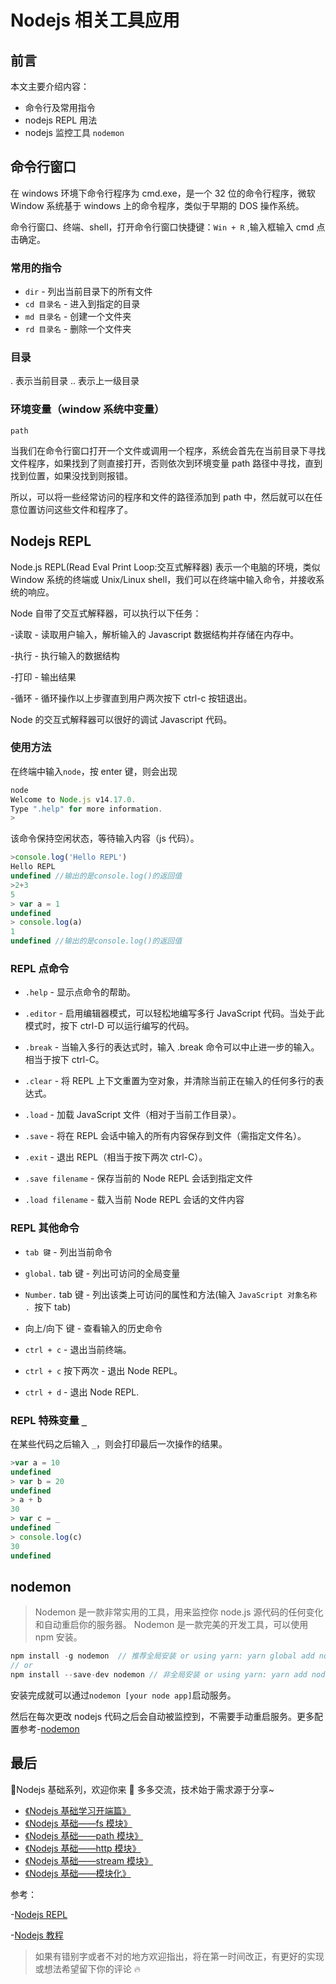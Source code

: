 # Nodejs 相关工具应用

## 前言

本文主要介绍内容：

- 命令行及常用指令
- nodejs REPL 用法
- nodejs 监控工具 `nodemon`

## 命令行窗口

在 windows 环境下命令行程序为 cmd.exe，是一个 32 位的命令行程序，微软 Window 系统基于 windows 上的命令程序，类似于早期的 DOS 操作系统。

命令行窗口、终端、shell，打开命令行窗口快捷键：`Win + R` ,输入框输入 cmd 点击确定。

### 常用的指令

- `dir` - 列出当前目录下的所有文件
- `cd 目录名` - 进入到指定的目录
- `md 目录名` - 创建一个文件夹
- `rd 目录名` - 删除一个文件夹

### 目录

. 表示当前目录
.. 表示上一级目录

### 环境变量（window 系统中变量）

`path`

当我们在命令行窗口打开一个文件或调用一个程序，系统会首先在当前目录下寻找文件程序，如果找到了则直接打开，否则依次到环境变量 path 路径中寻找，直到找到位置，如果没找到则报错。

所以，可以将一些经常访问的程序和文件的路径添加到 path 中，然后就可以在任意位置访问这些文件和程序了。

## Nodejs REPL

Node.js REPL(Read Eval Print Loop:交互式解释器) 表示一个电脑的环境，类似 Window 系统的终端或 Unix/Linux shell，我们可以在终端中输入命令，并接收系统的响应。

Node 自带了交互式解释器，可以执行以下任务：

-读取 - 读取用户输入，解析输入的 Javascript 数据结构并存储在内存中。

-执行 - 执行输入的数据结构

-打印 - 输出结果

-循环 - 循环操作以上步骤直到用户两次按下 ctrl-c 按钮退出。

Node 的交互式解释器可以很好的调试 Javascript 代码。

### 使用方法

在终端中输入`node`，按 enter 键，则会出现

```js
node
Welcome to Node.js v14.17.0.
Type ".help" for more information.
>
```

该命令保持空闲状态，等待输入内容（js 代码）。

```js
>console.log('Hello REPL')
Hello REPL
undefined //输出的是console.log()的返回值
>2+3
5
> var a = 1
undefined
> console.log(a)
1
undefined //输出的是console.log()的返回值
```

### REPL 点命令

- `.help` - 显示点命令的帮助。
- `.editor` - 启用编辑器模式，可以轻松地编写多行 JavaScript 代码。当处于此模式时，按下 ctrl-D 可以运行编写的代码。
- `.break` - 当输入多行的表达式时，输入 .break 命令可以中止进一步的输入。相当于按下 ctrl-C。
- `.clear` - 将 REPL 上下文重置为空对象，并清除当前正在输入的任何多行的表达式。
- `.load` - 加载 JavaScript 文件（相对于当前工作目录）。
- `.save` - 将在 REPL 会话中输入的所有内容保存到文件（需指定文件名）。
- `.exit` - 退出 REPL（相当于按下两次 ctrl-C）。
- `.save filename` - 保存当前的 Node REPL 会话到指定文件

- `.load filename` - 载入当前 Node REPL 会话的文件内容

### REPL 其他命令

- `tab 键` - 列出当前命令

- `global.` tab 键 - 列出可访问的全局变量

- `Number.` tab 键 - 列出该类上可访问的属性和方法(输入 `JavaScript 对象名称 . `按下 tab)

- 向上/向下 键 - 查看输入的历史命令

- `ctrl + c` - 退出当前终端。

- `ctrl + c` 按下两次 - 退出 Node REPL。

- `ctrl + d` - 退出 Node REPL.

### REPL 特殊变量 `_`

在某些代码之后输入 `_`，则会打印最后一次操作的结果。

```js
>var a = 10
undefined
> var b = 20
undefined
> a + b
30
> var c = _
undefined
> console.log(c)
30
undefined
```

## nodemon

> Nodemon 是一款非常实用的工具，用来监控你 node.js 源代码的任何变化和自动重启你的服务器。 Nodemon 是一款完美的开发工具，可以使用 npm 安装。

```js
npm install -g nodemon  // 推荐全局安装 or using yarn: yarn global add nodemon
// or
npm install --save-dev nodemon // 非全局安装 or using yarn: yarn add nodemon -D
```

安装完成就可以通过`nodemon [your node app]`启动服务。

然后在每次更改 nodejs 代码之后会自动被监控到，不需要手动重启服务。更多配置参考-[nodemon](https://www.npmjs.com/package/nodemon)

## 最后

🌈Nodejs 基础系列，欢迎你来 🍭 多多交流，技术始于需求源于分享~

- [《Nodejs 基础学习开端篇》](https://juejin.cn/post/7058459564626149389)
- [《Nodejs 基础——fs 模块》](https://juejin.cn/post/7063382395344388110/)
- [《Nodejs 基础——path 模块》](https://juejin.cn/post/7059311448891228167/)
- [《Nodejs 基础——http 模块》](https://juejin.cn/post/7062239625699393567)
- [《Nodejs 基础——stream 模块》](https://juejin.cn/post/7062541118121967647)
- [《Nodejs 基础——模块化》](https://juejin.cn/post/7063000384758874126)

参考：

-[Nodejs REPL](http://nodejs.cn/learn/how-to-use-the-nodejs-repl)

-[Nodejs 教程](https://www.runoob.com/nodejs/nodejs-repl.html)

> 如果有错别字或者不对的地方欢迎指出，将在第一时间改正，有更好的实现或想法希望留下你的评论 🔥
